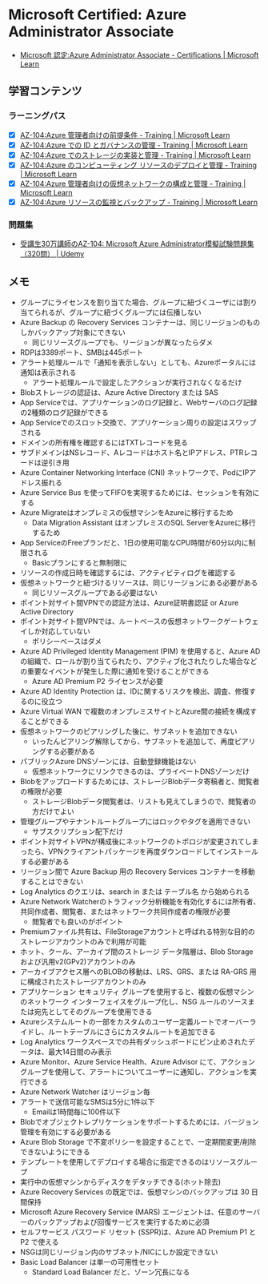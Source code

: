# Microsoft Certified: Azure Administrator Associate

* [Microsoft 認定:Azure Administrator Associate \- Certifications \| Microsoft Learn](https://learn.microsoft.com/ja-jp/certifications/azure-administrator/)

## 学習コンテンツ

### ラーニングパス

* [x] [AZ\-104:Azure 管理者向けの前提条件 \- Training \| Microsoft Learn](https://learn.microsoft.com/ja-jp/training/paths/az-104-administrator-prerequisites/)
* [x] [AZ\-104:Azure での ID とガバナンスの管理 \- Training \| Microsoft Learn](https://learn.microsoft.com/ja-jp/training/paths/az-104-manage-identities-governance/)
* [x] [AZ\-104:Azure でのストレージの実装と管理 \- Training \| Microsoft Learn](https://learn.microsoft.com/ja-jp/training/paths/az-104-manage-storage/)
* [x] [AZ\-104:Azure のコンピューティング リソースのデプロイと管理 \- Training \| Microsoft Learn](https://learn.microsoft.com/ja-jp/training/paths/az-104-manage-compute-resources/)
* [x] [AZ\-104:Azure 管理者向けの仮想ネットワークの構成と管理 \- Training \| Microsoft Learn](https://learn.microsoft.com/ja-jp/training/paths/az-104-manage-virtual-networks/)
* [x] [AZ\-104:Azure リソースの監視とバックアップ \- Training \| Microsoft Learn](https://learn.microsoft.com/ja-jp/training/paths/az-104-monitor-backup-resources/)

### 問題集

* [受講生30万講師のAZ\-104: Microsoft Azure Administrator模擬試験問題集（320問） \| Udemy](https://www.udemy.com/course/30az-104-microsoft-azure-administrator240/)

## メモ

* グループにライセンスを割り当てた場合、グループに紐づくユーザには割り当てられるが、グループに紐づくグループには伝播しない
* Azure Backup の Recovery Services コンテナーは、同じリージョンのものしかバックアップ対象にできない
    * 同じリソースグループでも、リージョンが異なったらダメ
* RDPは3389ポート、SMBは445ポート
* アラート処理ルールで「通知を表示しない」としても、Azureポータルには通知は表示される
    * アラート処理ルールで設定したアクションが実行されなくなるだけ
* Blobストレージの認証は、Azure Active Directory または SAS
* App Serviceでは、アプリケーションのログ記録と、Webサーバのログ記録の2種類のログ記録ができる
* App Serviceでのスロット交換で、アプリケーション周りの設定はスワップされる
* ドメインの所有権を確認するにはTXTレコードを見る
* サブドメインはNSレコード、Aレコードはホスト名とIPアドレス、PTRレコードは逆引き用
* Azure Container Networking Interface (CNI) ネットワークで、PodにIPアドレス振れる
* Azure Service Bus を使ってFIFOを実現するためには、セッションを有効にする
* Azure Migrateはオンプレミスの仮想マシンをAzureに移行するため
    * Data Migration Assistant はオンプレミスのSQL ServerをAzureに移行するため
* App ServiceのFreeプランだと、1日の使用可能なCPU時間が60分以内に制限される
    * Basicプランにすると無制限に
* リソースの作成日時を確認するには、アクティビティログを確認する
* 仮想ネットワークと紐づけるリソースは、同じリージョンにある必要がある
    * 同じリソースグループである必要はない
* ポイント対サイト間VPNでの認証方法は、Azure証明書認証 or Azure Active Directory
* ポイント対サイト間VPNでは、ルートベースの仮想ネットワークゲートウェイしか対応していない
    * ポリシーベースはダメ
* Azure AD Privileged Identity Management (PIM) を使用すると、Azure ADの組織で、ロールが割り当てられたり、アクティブ化されたりした場合などの重要なイベントが発生した際に通知を受けることができる
    * Azure AD Premium P2 ライセンスが必要
* Azure AD Identity Protection は、IDに関するリスクを検出、調査、修復するのに役立つ
* Azure Virtual WAN で複数のオンプレミスサイトとAzure間の接続を構成することができる
* 仮想ネットワークのピアリングした後に、サブネットを追加できない
    * いったんピアリング解除してから、サブネットを追加して、再度ピアリングする必要がある
* パブリックAzure DNSゾーンには、自動登録機能はない
    * 仮想ネットワークにリンクできるのは、プライベートDNSゾーンだけ
* Blobをアップロードするためには、ストレージBlobデータ寄稿者と、閲覧者の権限が必要
    * ストレージBlobデータ閲覧者は、リストも見えてしまうので、閲覧者の方だけでよい
* 管理グループやテナントルートグループにはロックやタグを適用できない
    * サブスクリプション配下だけ
* ポイント対サイトVPNが構成後にネットワークのトポロジが変更されてしまったら、VPNクライアントパッケージを再度ダウンロードしてインストールする必要がある
* リージョン間で Azure Backup 用の Recovery Services コンテナーを移動することはできない
* Log Analytics のクエリは、search in または テーブル名 から始められる
* Azure Network Watcherのトラフィック分析機能を有効化するには所有者、共同作成者、閲覧者、またはネットワーク共同作成者の権限が必要
    * 閲覧者でも良いのがポイント
* Premiumファイル共有は、FileStorageアカウントと呼ばれる特別な目的のストレージアカウントのみで利用が可能
* ホット、クール、アーカイブ間のストレージ データ階層は、Blob Storage および汎用v2(GPv2)アカウントのみ
* アーカイブアクセス層へのBLOBの移動は、LRS、GRS、または RA-GRS 用に構成されたストレージアカウントのみ
* アプリケーション セキュリティ グループを使用すると、複数の仮想マシンのネットワーク インターフェイスをグループ化し、NSG ルールのソースまたは宛先としてそのグループを使用できる
* Azureシステムルートの一部をカスタムのユーザー定義ルートでオーバーライドし、ルートテーブルにさらにカスタムルートを追加できる
* Log Analytics ワークスペースでの共有ダッシュボードにピン止めされたデータは、最大14日間のみ表示
* Azure Monitor、Azure Service Health、Azure Advisor にて、アクショングループを使用して、アラートについてユーザーに通知し、アクションを実行できる
* Azure Network Watcher はリージョン毎
* アラートで送信可能なSMSは5分に1件以下
    * Emailは1時間毎に100件以下
* Blobでオブジェクトレプリケーションをサポートするためには、バージョン管理を有効にする必要がある
* Azure Blob Storage で不変ポリシーを設定することで、一定期間変更/削除できないようにできる
* テンプレートを使用してデプロイする場合に指定できるのはリソースグループ
* 実行中の仮想マシンからディスクをデタッチできる(ホット除去)
* Azure Recovery Services の既定では、仮想マシンのバックアップは 30 日間保持
* Microsoft Azure Recovery Service (MARS) エージェントは、任意のサーバーのバックアップおよび回復サービスを実行するために必須
* セルフサービス パスワード リセット (SSPR)は、Azure AD Premium P1 と P2 で使える
* NSGは同じリージョン内のサブネット/NICにしか設定できない
* Basic Load Balancer は単一の可用性セット
    * Standard Load Balancer だと、ゾーン冗長になる
